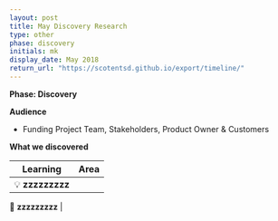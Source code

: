 ```yaml
---
layout: post
title: May Discovery Research
type: other
phase: discovery
initials: mk
display_date: May 2018
return_url: "https://scotentsd.github.io/export/timeline/"
---
```



**Phase: Discovery**

**Audience**
- Funding Project Team, Stakeholders, Product Owner & Customers

**What we discovered**

Learning | Area
--- | ---
💡  **zzzzzzzzz** |  	

🧰 **zzzzzzzzz** |  

<!--more-->

